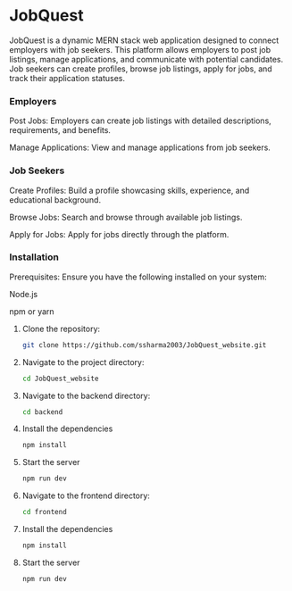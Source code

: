 # JobQuest
JobQuest is a dynamic MERN stack web application designed to connect employers with job seekers. This platform allows employers to post job listings, manage applications, and communicate with potential candidates. Job seekers can create profiles, browse job listings, apply for jobs, and track their application statuses.

### Employers

Post Jobs: Employers can create job listings with detailed descriptions, requirements, and benefits.

Manage Applications: View and manage applications from job seekers.

### Job Seekers

Create Profiles: Build a profile showcasing skills, experience, and educational background.

Browse Jobs: Search and browse through available job listings.

Apply for Jobs: Apply for jobs directly through the platform.

### Installation
Prerequisites: 
Ensure you have the following installed on your system:

Node.js 

npm or yarn

1. Clone the repository:
    ```bash
    git clone https://github.com/ssharma2003/JobQuest_website.git
    ```
2. Navigate to the project directory:
    ```bash
    cd JobQuest_website
    ```
3. Navigate to the backend directory:
     ```bash
    cd backend
    ```
4. Install the dependencies
    ```bash
    npm install
    ```
5. Start the server
    ```bash
    npm run dev
    ```
6. Navigate to the frontend directory:
     ```bash
    cd frontend
    ```
7. Install the dependencies
    ```bash
    npm install
    ```
8. Start the server
    ```bash
    npm run dev
    ```
